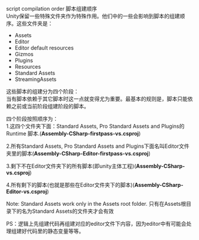 script compilation order 脚本组建顺序  
Unity保留一些特殊文件夹作为特殊作用。他们中的一些会影响到脚本的组建顺序。这些文件夹是：  

* Assets
* Editor
* Editor default resources
* Gizmos
* Plugins
* Resources
* Standard Assets
* StreamingAssets

这些脚本的组建分为四个阶段：  
当有脚本依赖于其它脚本时这一点就变得尤为重要。最基本的规则是，脚本只能依赖之前或当前阶段组建阶段的脚本。  

四个阶段按照顺序为：  
1.这四个文件夹下面：Standard Assets, Pro Standard Assets and Plugins的Runtime 脚本.(**Assembly-CSharp-firstpass-vs.csproj**)  

2.所有Standard Assets, Pro Standard Assets and Plugins下面名叫Editor文件夹里的脚本(**Assembly-CSharp-Editor-firstpass-vs.csproj**)  

3.剩下不在Editor文件夹下的所有脚本(即unity主体工程)(**Assembly-CSharp-vs.csproj**)  
  
4.所有剩下的脚本(也就是那些在Editor文件夹下的脚本)(**Assembly-CSharp-Editor-vs.csproj**)


Note: Standard Assets work only in the Assets root folder.
只有在Assets根目录下的名为Standard Assets的文件夹才会有效  

PS：逻辑上先组建代码再组建对应的editor文件下内容，因为editor中有可能会处理组建好代码里的静态变量等等。
